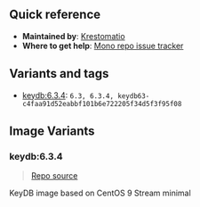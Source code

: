 ## Quick reference
- **Maintained by**:
[Krestomatio](https://krestomatio.com)
- **Where to get help**:
[Mono repo issue tracker](https://github.com/krestomatio/container_builder/issues)

## Variants and tags
- [keydb:6.3.4](#keydb634): `6.3, 6.3.4, keydb63-c4faa91d52eabbf101b6e722205f34d5f3f95f08`


## Image Variants
### keydb:6.3.4
> [Repo source](https://github.com/krestomatio/container_builder/tree/master/keydb/keydb63)

KeyDB image based on CentOS 9 Stream minimal

